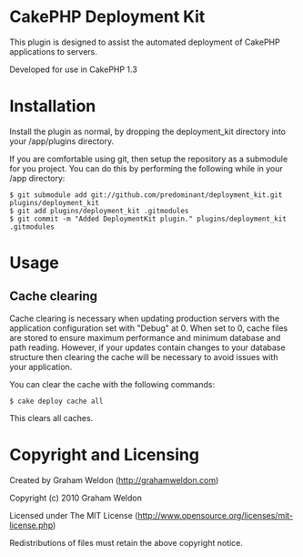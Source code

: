 # CakePHP Deployment Kit

This plugin is designed to assist the automated deployment of CakePHP applications to servers.

Developed for use in CakePHP 1.3

# Installation

Install the plugin as normal, by dropping the deployment_kit directory into your /app/plugins directory.

If you are comfortable using git, then setup the repository as a submodule for you project. You can do this by performing the following while in your /app directory:

	$ git submodule add git://github.com/predominant/deployment_kit.git plugins/deployment_kit
	$ git add plugins/deployment_kit .gitmodules
	$ git commit -m "Added DeploymentKit plugin." plugins/deployment_kit .gitmodules

# Usage

## Cache clearing

Cache clearing is necessary when updating production servers with the application configuration set with "Debug" at 0. When set to 0, cache files are stored to ensure maximum performance and minimum database and path reading. However, if your updates contain changes to your database structure then clearing the cache will be necessary to avoid issues with your application.

You can clear the cache with the following commands:

	$ cake deploy cache all

This clears all caches.

# Copyright and Licensing

Created by Graham Weldon (http://grahamweldon.com)

Copyright (c) 2010 Graham Weldon

Licensed under The MIT License (http://www.opensource.org/licenses/mit-license.php)

Redistributions of files must retain the above copyright notice.
